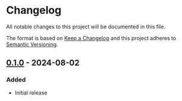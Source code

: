 # Changelog

All notable changes to this project will be documented in this file.

The format is based on [Keep a Changelog](http://keepachangelog.com/) and this
project adheres to [Semantic Versioning](http://semver.org/).

## [0.1.0] - 2024-08-02

### Added

- Initial release

[0.1.0]: https://github.com/scott-wilson/openchecks/releases/tag/v0.1.0
